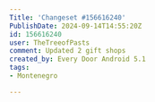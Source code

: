 ```yaml
---
Title: 'Changeset #156616240'
PublishDate: 2024-09-14T14:55:20Z
id: 156616240
user: TheTreeofPasts
comment: Updated 2 gift shops
created_by: Every Door Android 5.1
tags:
- Montenegro

---
```

